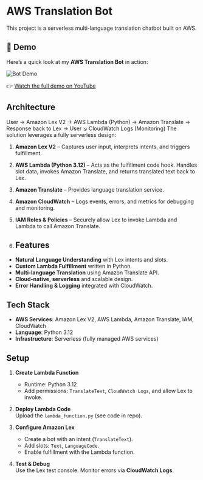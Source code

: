 # AWS Translation Bot
This project is a serverless multi-language translation chatbot built on AWS. 

## 🎥 Demo

Here’s a quick look at my **AWS Translation Bot** in action:  

![Bot Demo](assets/demo.gif)  

👉 [Watch the full demo on YouTube](https://youtu.be/yBXSPX7Dyuk)
## Architecture

User → Amazon Lex V2 → AWS Lambda (Python) → Amazon Translate → Response back to Lex → User
                   ↘︎ CloudWatch Logs (Monitoring)
The solution leverages a fully serverless design:

1. **Amazon Lex V2** – Captures user input, interprets intents, and triggers fulfillment.  
2. **AWS Lambda (Python 3.12)** – Acts as the fulfillment code hook. Handles slot data, invokes Amazon Translate, and returns translated text back to Lex.  
3. **Amazon Translate** – Provides language translation service.  
4. **Amazon CloudWatch** – Logs events, errors, and metrics for debugging and monitoring.  
5. **IAM Roles & Policies** – Securely allow Lex to invoke Lambda and Lambda to call Amazon Translate.

6. ## Features
- **Natural Language Understanding** with Lex intents and slots.
- **Custom Lambda Fulfillment** written in Python.
- **Multi-language Translation** using Amazon Translate API.
- **Cloud-native, serverless** and scalable design.
- **Error Handling & Logging** integrated with CloudWatch.

## Tech Stack
- **AWS Services**: Amazon Lex V2, AWS Lambda, Amazon Translate, IAM, CloudWatch  
- **Language**: Python 3.12  
- **Infrastructure**: Serverless (fully managed AWS services)  

## Setup
1. **Create Lambda Function**  
   - Runtime: Python 3.12  
   - Add permissions: `TranslateText`, `CloudWatch Logs`, and allow Lex to invoke.  

2. **Deploy Lambda Code**  
   Upload the `lambda_function.py` (see code in repo).  

3. **Configure Amazon Lex**  
   - Create a bot with an intent (`TranslateText`).  
   - Add slots: `Text`, `LanguageCode`.  
   - Enable fulfillment with the Lambda function.  

4. **Test & Debug**  
   Use the Lex test console. Monitor errors via **CloudWatch Logs**.
